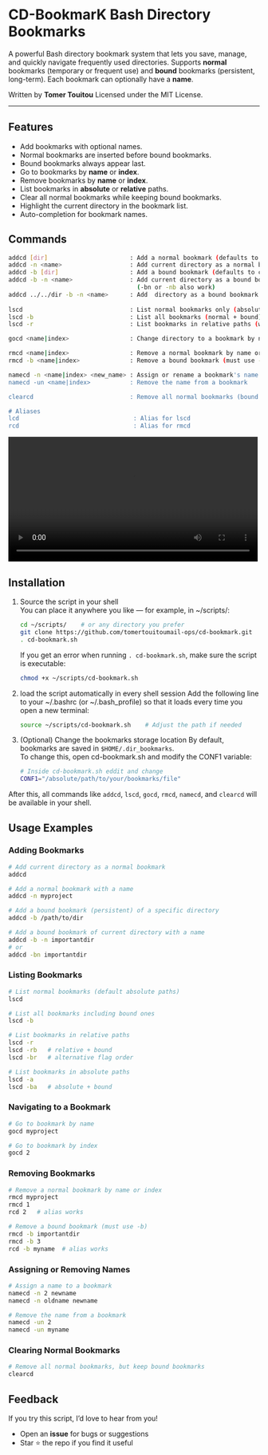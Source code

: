 # CD-BookmarK Bash Directory Bookmarks 

A powerful Bash directory bookmark system that lets you save, manage, and quickly navigate frequently used directories. Supports **normal** bookmarks (temporary or frequent use) and **bound** bookmarks (persistent, long-term). Each bookmark can optionally have a **name**.

Written by **Tomer Touitou** 
Licensed under the MIT License.

---

## Features
- Add bookmarks with optional names.
- Normal bookmarks are inserted before bound bookmarks.
- Bound bookmarks always appear last.
- Go to bookmarks by **name** or **index**.
- Remove bookmarks by **name** or **index**.
- List bookmarks in **absolute** or **relative** paths.
- Clear all normal bookmarks while keeping bound bookmarks.
- Highlight the current directory in the bookmark list.
- Auto-completion for bookmark names.

## Commands
```bash
addcd [dir]                       : Add a normal bookmark (defaults to current directory if no directory is specified)
addcd -n <name>                   : Add current directory as a normal bookmark with a name
addcd -b [dir]                    : Add a bound bookmark (defaults to current directory)
addcd -b -n <name>                : Add current directory as a bound bookmark with a name
                                    (-bn or -nb also work)
addcd ../../dir -b -n <name>      : Add  directory as a bound bookmark with a name
                                   
lscd                              : List normal bookmarks only (absolute paths by default)
lscd -b                           : List all bookmarks (normal + bound)
lscd -r                           : List bookmarks in relative paths (works with -b as -rb or -br)

gocd <name|index>                 : Change directory to a bookmark by name or index

rmcd <name|index>                 : Remove a normal bookmark by name or index
rmcd -b <name|index>              : Remove a bound bookmark (must use -b)

namecd -n <name|index> <new_name> : Assign or rename a bookmark's name
namecd -un <name|index>           : Remove the name from a bookmark

clearcd                           : Remove all normal bookmarks (bound bookmarks remain)

# Aliases
lcd                                : Alias for lscd
rcd                                : Alias for rmcd
 ```
<video src="https://github.com/user-attachments/assets/93083f13-7fe7-4ba0-ae4a-eca5835e0d83" width="500" controls></video>

## Installation
1. Source the script in your shell   
   You can place it anywhere you like — for example, in ~/scripts/:
   ```bash
   cd ~/scripts/    # or any directory you prefer
   git clone https://github.com/tomertouitoumail-ops/cd-bookmark.git
   . cd-bookmark.sh
   ```
   If you get an error when running `. cd-bookmark.sh`, make sure the script is executable:
   ```bash
   chmod +x ~/scripts/cd-bookmark.sh
   ```
2. load the script automatically in every shell session 
   Add the following line to your ~/.bashrc (or ~/.bash_profile) so that it loads every time you open a new terminal:
   ```bash
   source ~/scripts/cd-bookmark.sh    # Adjust the path if needed
   ```   
3. (Optional) Change the bookmarks storage location
   By default, bookmarks are saved in `$HOME/.dir_bookmarks`.  
   To change this, open cd-bookmark.sh and modify the CONF1 variable:
   ```bash
   # Inside cd-bookmark.sh eddit and change
   CONF1="/absolute/path/to/your/bookmarks/file"
   ```   
After this, all commands like `addcd`, `lscd`, `gocd`, `rmcd`, `namecd`, and `clearcd` will be available in your shell.
## Usage Examples

### Adding Bookmarks
```bash
# Add current directory as a normal bookmark
addcd

# Add a normal bookmark with a name
addcd -n myproject

# Add a bound bookmark (persistent) of a specific directory
addcd -b /path/to/dir

# Add a bound bookmark of current directory with a name
addcd -b -n importantdir
# or
addcd -bn importantdir
```
### Listing Bookmarks
```bash
# List normal bookmarks (default absolute paths)
lscd

# List all bookmarks including bound ones
lscd -b

# List bookmarks in relative paths
lscd -r
lscd -rb   # relative + bound
lscd -br   # alternative flag order

# List bookmarks in absolute paths
lscd -a
lscd -ba   # absolute + bound
```
### Navigating to a Bookmark
```bash
# Go to bookmark by name
gocd myproject

# Go to bookmark by index
gocd 2
```
### Removing Bookmarks
```bash
# Remove a normal bookmark by name or index
rmcd myproject
rmcd 1
rcd 2   # alias works

# Remove a bound bookmark (must use -b)
rmcd -b importantdir
rmcd -b 3
rcd -b myname  # alias works
```
### Assigning or Removing Names
```bash
# Assign a name to a bookmark
namecd -n 2 newname
namecd -n oldname newname

# Remove the name from a bookmark
namecd -un 2
namecd -un myname
```
### Clearing Normal Bookmarks
```bash
# Remove all normal bookmarks, but keep bound bookmarks
clearcd
```
## Feedback
If you try this script, I’d love to hear from you!  
- Open an **issue** for bugs or suggestions  
- Star ⭐ the repo if you find it useful  





 
